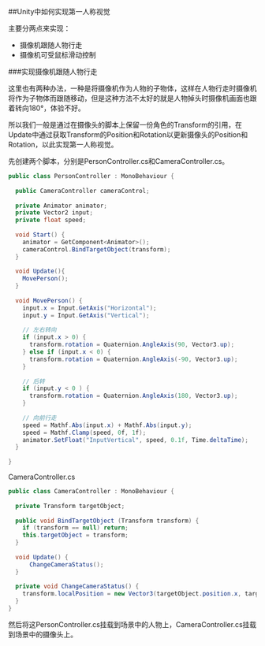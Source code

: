 ##Unity中如何实现第一人称视觉

主要分两点来实现：

- 摄像机跟随人物行走
- 摄像机可受鼠标滑动控制





###实现摄像机跟随人物行走

这里也有两种办法，一种是将摄像机作为人物的子物体，这样在人物行走时摄像机将作为子物体而跟随移动，但是这种方法不太好的就是人物掉头时摄像机画面也跟着转向180°，体验不好。

所以我们一般是通过在摄像头的脚本上保留一份角色的Transform的引用，在Update中通过获取Transform的Position和Rotation以更新摄像头的Position和Rotation，以此实现第一人称视觉。

先创建两个脚本，分别是PersonController.cs和CameraController.cs。

```C#
public class PersonController : MonoBehaviour {
  
  public CameraController cameraControl;
  
  private Animator animator;
  private Vector2 input;
  private float speed;
  
  void Start() {
    animator = GetComponent<Animator>();
    cameraControl.BindTargetObject(transform);
  }
  
  void Update(){
    MovePerson();
  }
  
  void MovePerson() {
    input.x = Input.GetAxis("Horizontal");
    input.y = Input.GetAxis("Vertical");
  	
    // 左右转向
    if (input.x > 0) {
      transform.rotation = Quaternion.AngleAxis(90, Vector3.up);
    } else if (input.x < 0) {
      transform.rotation = Quaternion.AngleAxis(-90, Vector3.up);
    }
    
    // 后转
    if (input.y < 0 ) {
      transform.rotation = Quaternion.AngleAxis(180, Vector3.up);
    }
    
    // 向前行走
    speed = Mathf.Abs(input.x) + Mathf.Abs(input.y);
    speed = Mathf.Clamp(speed, 0f, 1f);
    animator.SetFloat("InputVertical", speed, 0.1f, Time.deltaTime);
  }
  
}
```



CameraController.cs

```C#
public class CameraController : MonoBehaviour {
  
  private Transform targetObject;
  
  public void BindTargetObject (Transform transform) {
    if (transform == null) return;
    this.targetObject = transform;
  }
  
  void Update() {
      ChangeCameraStatus();
  }
  
  private void ChangeCameraStatus() {
    transform.localPosition = new Vector3(targetObject.position.x, targetObject.position.y, targetObject.position.z);
  }
}
```

然后将这PersonController.cs挂载到场景中的人物上，CameraController.cs挂载到场景中的摄像头上。









